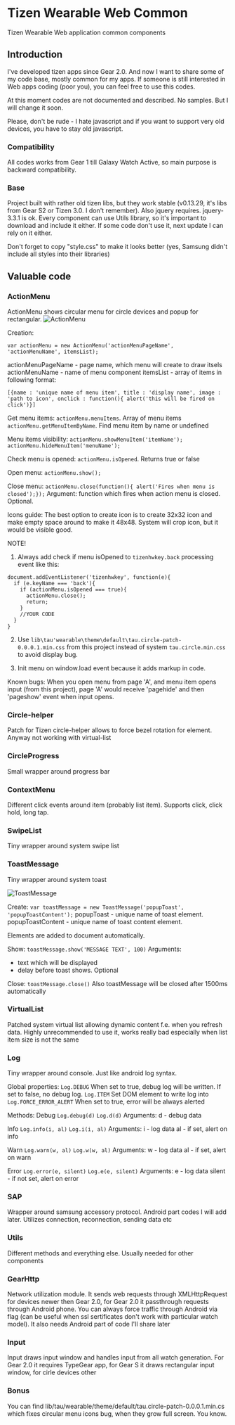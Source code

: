 # Tizen Wearable Web Common
Tizen Wearable Web application common components

## Introduction
I've developed tizen apps since Gear 2.0. And now I want to share some of my code base, mostly common for my apps. If someone is still interested in Web apps coding (poor you), you can feel free to use this codes.

At this moment codes are not documented and described. No samples. But I will change it soon.

Please, don't be rude - I hate javascript and if you want to support very old devices, you have to stay old javascript.

### Compatibility
All codes works from Gear 1 till Galaxy Watch Active, so main purpose is backward compatibility.

### Base
Project built with rather old tizen libs, but they work stable (v0.13.29, it's libs from Gear S2 or Tizen 3.0. I don't remember). Also jquery requires. jquery-3.3.1 is ok. Every component can use Utils library, so it's important to download and include it either. If some code don't use it, next update I can rely on it either.

Don't forget to copy "style.css" to make it looks better (yes, Samsung didn't include all styles into their libraries)



## Valuable code
### ActionMenu
ActionMenu shows circular menu for circle devices and popup for rectangular.
![ActionMenu](/screenshots/actionMenu.png)

Creation: 
```
var actionMenu = new ActionMenu('actionMenuPageName', 'actionMenuName', itemsList);
```
actionMenuPageName - page name, which menu will create to draw itsels
actionMenuName - name of menu component
itemsList - array of items in following format:
```
[{name : 'unique name of menu item', title : 'display name', image : 'path to icon', onclick : function(){ alert('this will be fired on click')}]
```
Get menu items:
`actionMenu.menuItems`. Array of menu items
`actionMenu.getMenuItemByName`. Find menu item by name or undefined


Menu items visibility:
`actionMenu.showMenuItem('itemName');`
`actionMenu.hideMenuItem('menuName');`

Check menu is opened:
`actionMenu.isOpened`. Returns true or false

Open menu:
`actionMenu.show();`

Close menu:
`actionMenu.close(function(){ alert('Fires when menu is closed');});`
Argument: function which fires when action menu is closed. Optional.

Icons guide:
The best option to create icon is to create 32x32 icon and make empty space around to make it 48x48. System will crop icon, but it would be visible good.

NOTE!
1. Always add check if menu isOpened to `tizenhwkey.back` processing event like this:
```
document.addEventListener('tizenhwkey', function(e){
  if (e.keyName === 'back'){
    if (actionMenu.isOpened === true){
      actionMenu.close();
      return;
    }
    //YOUR CODE
  }
}
```
2. Use `lib\tau'wearable\theme\default\tau.circle-patch-0.0.0.1.min.css` from this project instead of system `tau.circle.min.css` to avoid display bug.

3. Init menu on window.load event because it adds markup in code.

Known bugs:
When you open menu from page 'A', and menu item opens input (from this project), page 'A' would receive 'pagehide' and then 'pageshow' event when input opens.

### Circle-helper
Patch for Tizen circle-helper allows to force bezel rotation for element. Anyway not working with virtual-list

### CircleProgress
Small wrapper around progress bar

### ContextMenu
Different click events around item (probably list item). Supports click, click hold, long tap.

### SwipeList
Tiny wrapper around system swipe list

### ToastMessage
Tiny wrapper around system toast

![ToastMessage](/screenshots/toastMessage.png)

Create:
``var toastMessage = new ToastMessage('popupToast', 'popupToastContent');``
popupToast - unique name of toast element.
popupToastContent - unique name of toast content element.

Elements are added to document automatically.

Show:
``toastMessage.show('MESSAGE TEXT', 100)``
Arguments:
  - text which will be displayed
  - delay before toast shows. Optional

Close:
``toastMessage.close()``
Also toastMessage will be closed after 1500ms automatically
 

### VirtualList
Patched system virtual list allowing dynamic content f.e. when you refresh data. Highly unrecommended to use it, works really bad especially when list item size is not the same

### Log
Tiny wrapper around console. Just like android log syntax.

Global properties:
``Log.DEBUG``
When set to true, debug log will be written. If set to false, no debug log.
``Log.ITEM``
Set DOM element to write log into
``Log.FORCE_ERROR_ALERT``
When set to true, error will be always alerted

Methods:
Debug
``Log.debug(d)``
``Log.d(d)``
Arguments:
d - debug data

Info
``Log.info(i, al)``
``Log.i(i, al)``
Arguments:
i - log data
al - if set, alert on info

Warn
``Log.warn(w, al)``
``Log.w(w, al)``
Arguments:
w - log data
al - if set, alert on warn

Error
``Log.error(e, silent)``
``Log.e(e, silent)``
Arguments:
e - log data
silent - if not set, alert on error

### SAP
Wrapper around samsung accessory protocol. Android part codes I will add later. Utilizes connection, reconnection, sending data etc

### Utils
Different methods and everything else. Usually needed for other components

### GearHttp
Network utilization module. It sends web requests through XMLHttpRequest for devices newer then Gear 2.0, for Gear 2.0 it passthrough requests through Android phone. You can always force traffic through Android via flag (can be useful when ssl sertificates don't work with particular watch model). It also needs Android part of code I'll share later

### Input
Input draws input window and handles input from all watch generation. For Gear 2.0 it requires TypeGear app, for Gear S it draws rectangular input window, for cirle devices other

### Bonus
You can find lib/tau/wearable/theme/default/tau.circle-patch-0.0.0.1.min.cs which fixes circular menu icons bug, when they grow full screen. You know.
